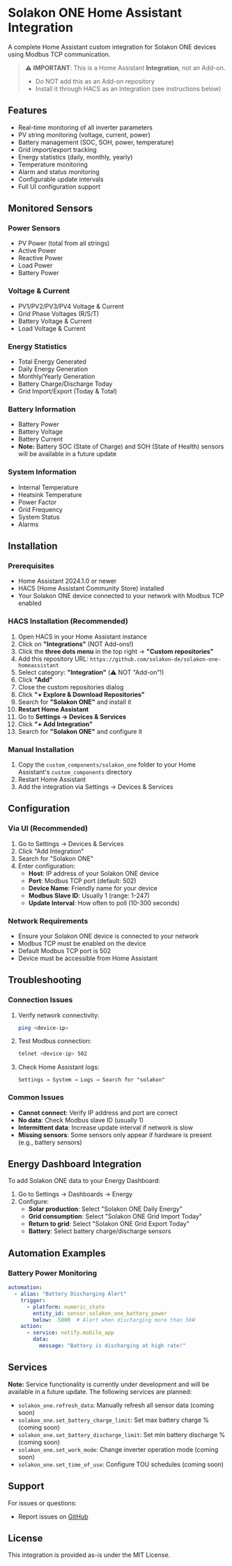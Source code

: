 # Solakon ONE Home Assistant Integration

A complete Home Assistant custom integration for Solakon ONE devices using Modbus TCP communication.

> ⚠️ **IMPORTANT**: This is a Home Assistant **Integration**, not an Add-on. 
> - Do NOT add this as an Add-on repository
> - Install it through HACS as an Integration (see instructions below)

## Features

- Real-time monitoring of all inverter parameters
- PV string monitoring (voltage, current, power)
- Battery management (SOC, SOH, power, temperature)
- Grid import/export tracking
- Energy statistics (daily, monthly, yearly)
- Temperature monitoring
- Alarm and status monitoring
- Configurable update intervals
- Full UI configuration support

## Monitored Sensors

### Power Sensors
- PV Power (total from all strings)
- Active Power
- Reactive Power
- Load Power
- Battery Power

### Voltage & Current
- PV1/PV2/PV3/PV4 Voltage & Current
- Grid Phase Voltages (R/S/T)
- Battery Voltage & Current
- Load Voltage & Current

### Energy Statistics
- Total Energy Generated
- Daily Energy Generation
- Monthly/Yearly Generation
- Battery Charge/Discharge Today
- Grid Import/Export (Today & Total)

### Battery Information
- Battery Power
- Battery Voltage
- Battery Current
- **Note:** Battery SOC (State of Charge) and SOH (State of Health) sensors will be available in a future update

### System Information
- Internal Temperature
- Heatsink Temperature
- Power Factor
- Grid Frequency
- System Status
- Alarms

## Installation

### Prerequisites
- Home Assistant 2024.1.0 or newer
- HACS (Home Assistant Community Store) installed
- Your Solakon ONE device connected to your network with Modbus TCP enabled

### HACS Installation (Recommended)

1. Open HACS in your Home Assistant instance
2. Click on **"Integrations"** (NOT Add-ons!)
3. Click the **three dots menu** in the top right → **"Custom repositories"**
4. Add this repository URL: `https://github.com/solakon-de/solakon-one-homeassistant`
5. Select category: **"Integration"** (⚠️ NOT "Add-on"!)
6. Click **"Add"**
7. Close the custom repositories dialog
8. Click **"+ Explore & Download Repositories"**
9. Search for **"Solakon ONE"** and install it
10. **Restart Home Assistant**
11. Go to **Settings → Devices & Services**
12. Click **"+ Add Integration"**
13. Search for **"Solakon ONE"** and configure it

### Manual Installation

1. Copy the `custom_components/solakon_one` folder to your Home Assistant's `custom_components` directory
2. Restart Home Assistant
3. Add the integration via Settings → Devices & Services

## Configuration

### Via UI (Recommended)

1. Go to Settings → Devices & Services
2. Click "Add Integration"
3. Search for "Solakon ONE"
4. Enter configuration:
   - **Host**: IP address of your Solakon ONE device
   - **Port**: Modbus TCP port (default: 502)
   - **Device Name**: Friendly name for your device
   - **Modbus Slave ID**: Usually 1 (range: 1-247)
   - **Update Interval**: How often to poll (10-300 seconds)

### Network Requirements

- Ensure your Solakon ONE device is connected to your network
- Modbus TCP must be enabled on the device
- Default Modbus TCP port is 502
- Device must be accessible from Home Assistant

## Troubleshooting

### Connection Issues

1. Verify network connectivity:
   ```bash
   ping <device-ip>
   ```

2. Test Modbus connection:
   ```bash
   telnet <device-ip> 502
   ```

3. Check Home Assistant logs:
   ```
   Settings → System → Logs → Search for "solakon"
   ```

### Common Issues

- **Cannot connect**: Verify IP address and port are correct
- **No data**: Check Modbus slave ID (usually 1)
- **Intermittent data**: Increase update interval if network is slow
- **Missing sensors**: Some sensors only appear if hardware is present (e.g., battery sensors)

## Energy Dashboard Integration

To add Solakon ONE data to your Energy Dashboard:

1. Go to Settings → Dashboards → Energy
2. Configure:
   - **Solar production**: Select "Solakon ONE Daily Energy"
   - **Grid consumption**: Select "Solakon ONE Grid Import Today"
   - **Return to grid**: Select "Solakon ONE Grid Export Today"
   - **Battery**: Select battery charge/discharge sensors

## Automation Examples

### Battery Power Monitoring
```yaml
automation:
  - alias: "Battery Discharging Alert"
    trigger:
      - platform: numeric_state
        entity_id: sensor.solakon_one_battery_power
        below: -5000  # Alert when discharging more than 5kW
    action:
      - service: notify.mobile_app
        data:
          message: "Battery is discharging at high rate!"
```


## Services

**Note:** Service functionality is currently under development and will be available in a future update. The following services are planned:

- `solakon_one.refresh_data`: Manually refresh all sensor data (coming soon)
- `solakon_one.set_battery_charge_limit`: Set max battery charge % (coming soon)
- `solakon_one.set_battery_discharge_limit`: Set min battery discharge % (coming soon)
- `solakon_one.set_work_mode`: Change inverter operation mode (coming soon)
- `solakon_one.set_time_of_use`: Configure TOU schedules (coming soon)

## Support

For issues or questions:
- Report issues on [GitHub](https://github.com/solakon-de/solakon-one-homeassistant/issues)

## License

This integration is provided as-is under the MIT License.